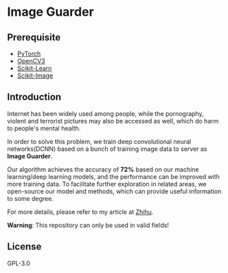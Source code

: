 # Image Guarder

## Prerequisite
* [PyTorch](http://pytorch.org/)
* [OpenCV3](https://opencv.org/)
* [Scikit-Learn](http://scikit-learn.org/)
* [Scikit-Image](http://scikit-image.org/)

## Introduction
Internet has been widely used among people, while the pornography, violent and terrorist pictures may also be accessed as well, which do harm to people's mental health.

In order to solve this problem, we train deep convolutional neural networks(DCNN) based on a bunch of training image data to server as **Image Guarder**.

Our algorithm achieves the accuracy of **72%** based on our machine learning/deep learning models, and the performance can be improved with more training data.
To facilitate further exploration in related areas, we open-source our model and methods, which can provide useful information to some degree.

For more details, please refer to my article at [Zhihu](https://zhuanlan.zhihu.com/p/29016317).

__Warning__: This repository can only be used in valid fields!

## License
GPL-3.0
